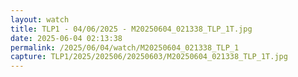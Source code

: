 ```yaml
---
layout: watch
title: TLP1 - 04/06/2025 - M20250604_021338_TLP_1T.jpg
date: 2025-06-04 02:13:38
permalink: /2025/06/04/watch/M20250604_021338_TLP_1
capture: TLP1/2025/202506/20250603/M20250604_021338_TLP_1T.jpg
---
```

